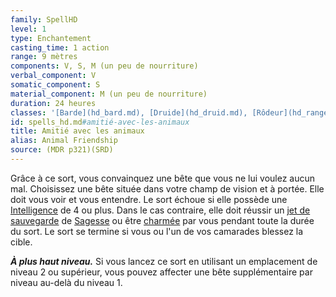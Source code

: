 ```yaml
---
family: SpellHD
level: 1
type: Enchantement
casting_time: 1 action
range: 9 mètres
components: V, S, M (un peu de nourriture)
verbal_component: V
somatic_component: S
material_component: M (un peu de nourriture)
duration: 24 heures
classes: '[Barde](hd_bard.md), [Druide](hd_druid.md), [Rôdeur](hd_ranger.md)'
id: spells_hd.md#amitié-avec-les-animaux
title: Amitié avec les animaux
alias: Animal Friendship
source: (MDR p321)(SRD)
---
```


Grâce à ce sort, vous convainquez une bête que vous ne lui voulez aucun mal. Choisissez une bête située dans votre champ de vision et à portée. Elle doit vous voir et vous entendre. Le sort échoue si elle possède une [Intelligence](hd_abilities_intelligence.md) de 4 ou plus. Dans le cas contraire, elle doit réussir un [jet de sauvegarde](hd_abilities_jets_de_sauvegarde.md) de [Sagesse](hd_abilities_wisdom.md) ou être [charmée](hd_conditions_charme.md) par vous pendant toute la durée du sort. Le sort se termine si vous ou l'un de vos camarades blessez la cible.

**_À plus haut niveau._** Si vous lancez ce sort en utilisant un emplacement de niveau 2 ou supérieur, vous pouvez affecter une bête supplémentaire par niveau au-delà du niveau 1.

